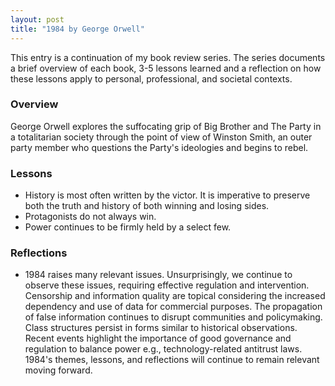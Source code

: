```yaml
---
layout: post
title: "1984 by George Orwell"
---
```


This entry is a continuation of my book review series.
The series documents a brief overview of each book,
3-5 lessons learned and a reflection on how these lessons apply to
personal, professional, and societal contexts.

### Overview

George Orwell explores the suffocating grip of Big Brother and The Party in a totalitarian society through the point of view of Winston Smith, an outer party member who questions the Party's ideologies and begins to rebel.

### Lessons

- History is most often written by the victor. It is imperative to preserve both the truth and history of both winning and losing sides.
- Protagonists do not always win.
- Power continues to be firmly held by a select few.

### Reflections

- 1984 raises many relevant issues. Unsurprisingly, we continue to observe these issues, requiring effective regulation and intervention. Censorship and information quality are topical considering the increased dependency and use of data for commercial purposes. The propagation of false information continues to disrupt communities and policymaking. Class structures persist in forms similar to historical observations. Recent events highlight the importance of good governance and regulation to balance power e.g., technology-related antitrust laws. 1984's themes, lessons, and reflections will continue to remain relevant moving forward.

